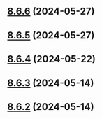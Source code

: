 ## [8.6.6](https://github.com/msobiecki/eslint-config/compare/v8.6.5...v8.6.6) (2024-05-27)



## [8.6.5](https://github.com/msobiecki/eslint-config/compare/v8.6.4...v8.6.5) (2024-05-27)



## [8.6.4](https://github.com/msobiecki/eslint-config/compare/v8.6.3...v8.6.4) (2024-05-22)



## [8.6.3](https://github.com/msobiecki/eslint-config/compare/v8.6.2...v8.6.3) (2024-05-14)



## [8.6.2](https://github.com/msobiecki/eslint-config/compare/v8.6.1...v8.6.2) (2024-05-14)



